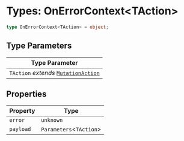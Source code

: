 # Types: OnErrorContext\<TAction\>

```ts
type OnErrorContext<TAction> = object;
```

## Type Parameters

| Type Parameter |
| ------ |
| `TAction` *extends* [`MutationAction`](MutationAction.md) |

## Properties

| Property | Type |
| ------ | ------ |
| <a id="error"></a> `error` | `unknown` |
| <a id="payload"></a> `payload` | `Parameters`\<`TAction`\> |
